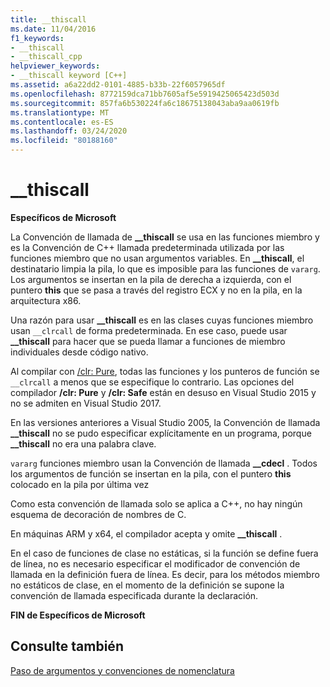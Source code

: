 ```yaml
---
title: __thiscall
ms.date: 11/04/2016
f1_keywords:
- __thiscall
- __thiscall_cpp
helpviewer_keywords:
- __thiscall keyword [C++]
ms.assetid: a6a22dd2-0101-4885-b33b-22f6057965df
ms.openlocfilehash: 8772159dca71bb7605af5e5919425065423d503d
ms.sourcegitcommit: 857fa6b530224fa6c18675138043aba9aa0619fb
ms.translationtype: MT
ms.contentlocale: es-ES
ms.lasthandoff: 03/24/2020
ms.locfileid: "80188160"
---
```

# <a name="__thiscall"></a>__thiscall

**Específicos de Microsoft**

La Convención de llamada de **__thiscall** se usa en las funciones miembro y es la Convención de C++ llamada predeterminada utilizada por las funciones miembro que no usan argumentos variables. En **__thiscall**, el destinatario limpia la pila, lo que es imposible para las funciones de `vararg`. Los argumentos se insertan en la pila de derecha a izquierda, con el puntero **this** que se pasa a través del registro ECX y no en la pila, en la arquitectura x86.

Una razón para usar **__thiscall** es en las clases cuyas funciones miembro usan `__clrcall` de forma predeterminada. En ese caso, puede usar **__thiscall** para hacer que se pueda llamar a funciones de miembro individuales desde código nativo.

Al compilar con [/clr: Pure](../build/reference/clr-common-language-runtime-compilation.md), todas las funciones y los punteros de función se `__clrcall` a menos que se especifique lo contrario. Las opciones del compilador **/clr: Pure** y **/clr: Safe** están en desuso en Visual Studio 2015 y no se admiten en Visual Studio 2017.

En las versiones anteriores a Visual Studio 2005, la Convención de llamada **__thiscall** no se pudo especificar explícitamente en un programa, porque **__thiscall** no era una palabra clave.

`vararg` funciones miembro usan la Convención de llamada **__cdecl** . Todos los argumentos de función se insertan en la pila, con el puntero **this** colocado en la pila por última vez

Como esta convención de llamada solo se aplica a C++, no hay ningún esquema de decoración de nombres de C.

En máquinas ARM y x64, el compilador acepta y omite **__thiscall** .

En el caso de funciones de clase no estáticas, si la función se define fuera de línea, no es necesario especificar el modificador de convención de llamada en la definición fuera de línea. Es decir, para los métodos miembro no estáticos de clase, en el momento de la definición se supone la convención de llamada especificada durante la declaración.

**FIN de Específicos de Microsoft**

## <a name="see-also"></a>Consulte también

[Paso de argumentos y convenciones de nomenclatura](../cpp/argument-passing-and-naming-conventions.md)
